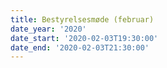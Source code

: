 ```yaml
---
title: Bestyrelsesmøde (februar)
date_year: '2020'
date_start: '2020-02-03T19:30:00'
date_end: '2020-02-03T21:30:00'
---
```



